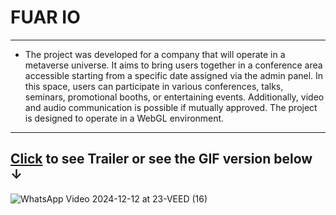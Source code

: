 # **FUAR IO**
---

- The project was developed for a company that will operate in a metaverse universe.
It aims to bring users together in a conference area accessible starting from a specific date assigned via the admin panel.
In this space, users can participate in various conferences, talks, seminars, promotional booths, or entertaining events.
Additionally, video and audio communication is possible if mutually approved. The project is designed to operate in a WebGL environment.

---
 ## [Click](https://drive.google.com/file/d/16c2S_XyPrVT_k1s4rgAN0uF78-YenzQy/view?usp=drive_link) to see Trailer or see the GIF version below **&darr;**

![WhatsApp Video 2024-12-12 at 23-VEED (16)](https://github.com/user-attachments/assets/016909ac-2d0d-407d-bcd1-5c1d74185f7f)


